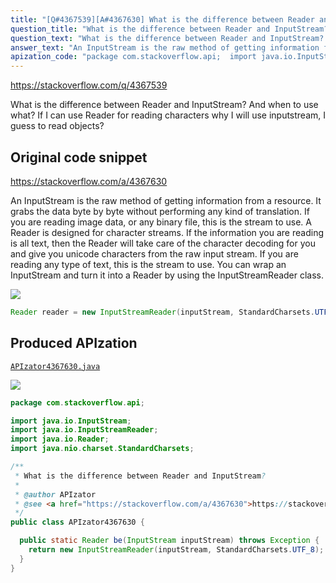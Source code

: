 ```yaml
---
title: "[Q#4367539][A#4367630] What is the difference between Reader and InputStream?"
question_title: "What is the difference between Reader and InputStream?"
question_text: "What is the difference between Reader and InputStream? And when to use what? If I can use Reader for reading characters why I will use inputstream, I guess to read objects?"
answer_text: "An InputStream is the raw method of getting information from a resource.  It grabs the data byte by byte without performing any kind of translation.  If you are reading image data, or any binary file, this is the stream to use. A Reader is designed for character streams.  If the information you are reading is all text, then the Reader will take care of the character decoding for you and give you unicode characters from the raw input stream.  If you are reading any type of text, this is the stream to use. You can wrap an InputStream and turn it into a Reader by using the InputStreamReader class."
apization_code: "package com.stackoverflow.api;  import java.io.InputStream; import java.io.InputStreamReader; import java.io.Reader; import java.nio.charset.StandardCharsets;  /**  * What is the difference between Reader and InputStream?  *  * @author APIzator  * @see <a href=\"https://stackoverflow.com/a/4367630\">https://stackoverflow.com/a/4367630</a>  */ public class APIzator4367630 {    public static Reader be(InputStream inputStream) throws Exception {     return new InputStreamReader(inputStream, StandardCharsets.UTF_8);   } }"
---
```


https://stackoverflow.com/q/4367539

What is the difference between Reader and InputStream?
And when to use what?
If I can use Reader for reading characters why I will use inputstream, I guess to read objects?



## Original code snippet

https://stackoverflow.com/a/4367630

An InputStream is the raw method of getting information from a resource.  It grabs the data byte by byte without performing any kind of translation.  If you are reading image data, or any binary file, this is the stream to use.
A Reader is designed for character streams.  If the information you are reading is all text, then the Reader will take care of the character decoding for you and give you unicode characters from the raw input stream.  If you are reading any type of text, this is the stream to use.
You can wrap an InputStream and turn it into a Reader by using the InputStreamReader class.

<div class="code-logo"><img src="/stackoverflow.png" /></div>

```java
Reader reader = new InputStreamReader(inputStream, StandardCharsets.UTF_8);
```

## Produced APIzation

[`APIzator4367630.java`](https://github.com/blind-papers/apization-temp-data/raw/main/search/APIzator4367630.java)

<div class="code-logo"><img src="/apizator.png" /></div>

```java
package com.stackoverflow.api;

import java.io.InputStream;
import java.io.InputStreamReader;
import java.io.Reader;
import java.nio.charset.StandardCharsets;

/**
 * What is the difference between Reader and InputStream?
 *
 * @author APIzator
 * @see <a href="https://stackoverflow.com/a/4367630">https://stackoverflow.com/a/4367630</a>
 */
public class APIzator4367630 {

  public static Reader be(InputStream inputStream) throws Exception {
    return new InputStreamReader(inputStream, StandardCharsets.UTF_8);
  }
}

```